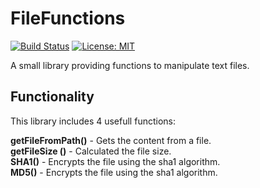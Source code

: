 # FileFunctions
[![Build Status](https://travis-ci.org/HansvandenPol/FileFunctions.svg?branch=addTravis)](https://travis-ci.org/HansvandenPol/FileFunctions) [![License: MIT](https://img.shields.io/badge/License-MIT-blue.svg)](https://opensource.org/licenses/MIT)

A small library providing functions to manipulate text files.

## Functionality
This library includes 4 usefull functions:

**getFileFromPath()** - Gets the content from a file.</br>
**getFileSize ()** - Calculated the file size.</br>
**SHA1()** - Encrypts the file using the sha1 algorithm.</br>
**MD5()** - Encrypts the file using the sha1 algorithm.
